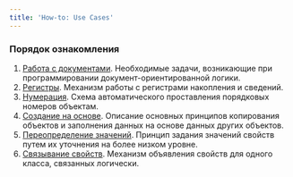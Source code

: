 ```yaml
---
title: 'How-to: Use Cases'
---
```


### Порядок ознакомления

1.  [Работа с документами](How-to_Working_with_documents.md). Необходимые задачи, возникающие при программировании документ-ориентированной логики.
2.  [Регистры](How-to_Registers.md). Механизм работы с регистрами накопления и сведений.
3.  [Нумерация](How-to_Numbering.md). Схема автоматического проставления порядковых номеров объектам.
4.  [Создание на основе](How-to_Using_objects_as_templates.md). Описание основных принципов копирования объектов и заполнения данных на основе данных других объектов.
5.  [Переопределение значений](How-to_Overriding_values.md). Принцип задания значений свойств путем их уточнения на более низком уровне.
6.  [Связывание свойств](How-to_Binding_properties.md). Механизм объявления свойств для одного класса, связанных логически.
